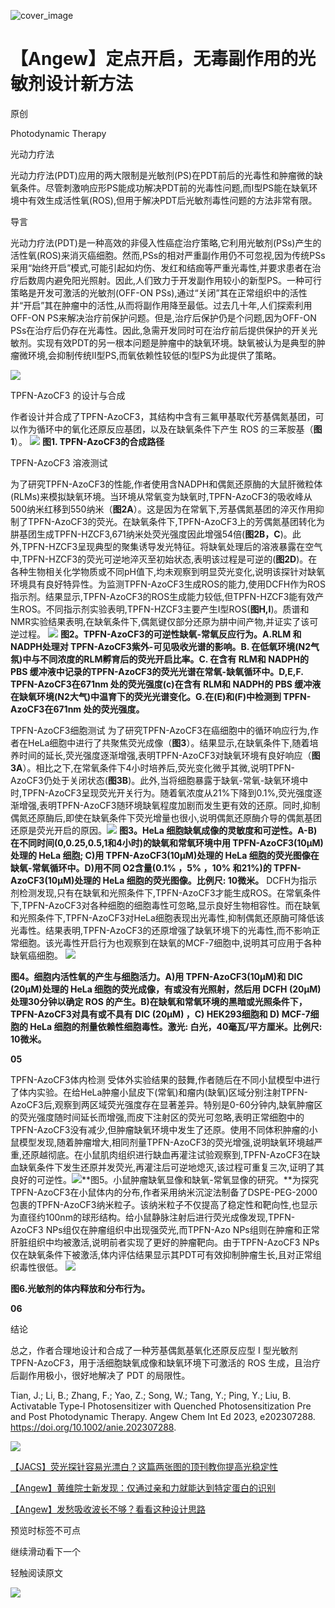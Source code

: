 ﻿![cover_image]() 

#  【Angew】定点开启，无毒副作用的光敏剂设计新方法 
 
 原创

Photodynamic Therapy

光动力疗法

光动力疗法(PDT)应用的两大限制是光敏剂(PS)在PDT前后的光毒性和肿瘤微的缺氧条件。尽管刺激响应形PS能成功解决PDT前的光毒性问题,而I型PS能在缺氧环境中有效生成活性氧(ROS),但用于解决PDT后光敏剂毒性问题的方法非常有限。



导言

光动力疗法(PDT)是一种高效的非侵入性癌症治疗策略,它利用光敏剂(PSs)产生的活性氧(ROS)来消灭癌细胞。然而,PSs的相对严重副作用仍不可忽视,因为传统PSs采用“始终开启”模式,可能引起如灼伤、发红和结痂等严重光毒性,并要求患者在治疗后数周内避免阳光照射。因此,人们致力于开发副作用较小的新型PS。一种可行策略是开发可激活的光敏剂(OFF-ON PSs),通过“关闭”其在正常组织中的活性并“开启”其在肿瘤中的活性,从而将副作用降至最低。过去几十年,人们探索利用OFF-ON PS来解决治疗前保护问题。但是,治疗后保护仍是个问题,因为OFF-ON PSs在治疗后仍存在光毒性。因此,急需开发同时可在治疗前后提供保护的开关光敏剂。实现有效PDT的另一根本问题是肿瘤中的缺氧环境。缺氧被认为是典型的肿瘤微环境,会抑制传统II型PS,而氧依赖性较低的I型PS为此提供了策略。

![](../asset/2023-09-12_ae65185ce3f0fc227af2e7848fa52fc1_0.png)



TPFN-AzoCF3 的设计与合成

作者设计并合成了TPFN-AzoCF3，其结构中含有三氟甲基取代芳基偶氮基团，可以作为循环中的氧化还原反应基团，以及在缺氧条件下产生 ROS 的三苯胺基（**图1**）。
![](../asset/2023-09-12_f45d86cbbd8fd631d27ba84ec7870745_1.png)
**图1. TPFN-AzoCF3的合成路径**



TPFN-AzoCF3 溶液测试

为了研究TPFN-AzoCF3的性能,作者使用含NADPH和偶氮还原酶的大鼠肝微粒体(RLMs)来模拟缺氧环境。当环境从常氧变为缺氧时,TPFN-AzoCF3的吸收峰从500纳米红移到550纳米（**图2A**）。这是因为在常氧下,芳基偶氮基团的淬灭作用抑制了TPFN-AzoCF3的荧光。在缺氧条件下,TPFN-AzoCF3上的芳偶氮基团转化为肼基团生成TPFN-HZCF3,671纳米处荧光强度因此增强54倍(**图2B，C**)。此外,TPFN-HZCF3呈现典型的聚集诱导发光特征。将缺氧处理后的溶液暴露在空气中,TPFN-HZCF3的荧光可逆地淬灭至初始状态,表明该过程是可逆的(**图2D**)。在各种生物相关化学物质或不同pH值下,均未观察到明显荧光变化,说明该探针对缺氧环境具有良好特异性。为监测TPFN-AzoCF3生成ROS的能力,使用DCFH作为ROS指示剂。结果显示,TPFN-AzoCF3的ROS生成能力较低,但TPFN-HZCF3能有效产生ROS。不同指示剂实验表明,TPFN-HZCF3主要产生I型ROS(**图H,I**)。质谱和NMR实验结果表明,在缺氧条件下,偶氮键仅部分还原为肼中间产物,并证实了该可逆过程。
![](../asset/2023-09-12_c3aef364cbec7a64920bcf9e08f8f1ce_2.png)
**图2。TPFN-AzoCF3的可逆性缺氧-常氧反应行为。A.RLM 和 NADPH处理对 TPFN-AzoCF3紫外-可见吸收光谱的影响。B. 在低氧环境(N2气氛)中与不同浓度的RLM孵育后的荧光开启比率。C. 在含有 RLM和 NADPH的 PBS 缓冲液中记录的TPFN-AzoCF3的荧光光谱在常氧-缺氧循环中。D,E,F. TPFN-AzoCF3在671nm 处的荧光强度(c)在含有 RLM和 NADPH的 PBS 缓冲液在缺氧环境(N2大气)中温育下的荧光光谱变化。G.在(E)和(F)中检测到 TPFN-AzoCF3在671nm 处的荧光强度。**


TPFN-AzoCF3细胞测试
为了研究TPFN-AzoCF3在癌细胞中的循环响应行为,作者在HeLa细胞中进行了共聚焦荧光成像（**图3**）。结果显示,在缺氧条件下,随着培养时间的延长,荧光强度逐渐增强,表明TPFN-AzoCF3对缺氧环境有良好响应（**图3A**）。相比之下,在常氧条件下4小时培养后,荧光变化微乎其微,说明TPFN-AzoCF3仍处于关闭状态(**图3B**)。此外,当将细胞暴露于缺氧-常氧-缺氧环境中时,TPFN-AzoCF3呈现荧光开关行为。随着氧浓度从21%下降到0.1%,荧光强度逐渐增强,表明TPFN-AzoCF3随环境缺氧程度加剧而发生更有效的还原。同时,抑制偶氮还原酶后,即使在缺氧条件下荧光增量也很小,说明偶氮还原酶介导的偶氮基团还原是荧光开启的原因。![](../asset/2023-09-12_a7af43abe95af4e7bbfe3ebdd9f4b352_3.png)
**图3。HeLa 细胞缺氧成像的灵敏度和可逆性。A-B)在不同时间(0,0.25,0.5,1和4小时)的缺氧和常氧环境中用 TPFN-AzoCF3(10μM)处理的 HeLa 细胞; C)用 TPFN-AzoCF3(10μM)处理的 HeLa 细胞的荧光图像在缺氧-常氧循环中。D)用不同 O2含量(0.1% ，5% ，10% 和21%)的 TPFN-AzoCF3(10μM)处理的 HeLa 细胞的荧光图像。比例尺: 10微米。**
DCFH为指示剂检测发现,只有在缺氧和光照条件下,TPFN-AzoCF3才能生成ROS。在常氧条件下,TPFN-AzoCF3对各种细胞的细胞毒性可忽略,显示良好生物相容性。而在缺氧和光照条件下,TPFN-AzoCF3对HeLa细胞表现出光毒性,抑制偶氮还原酶可降低该光毒性。结果表明,TPFN-AzoCF3的还原增强了缺氧环境下的光毒性,而不影响正常细胞。该光毒性开启行为也观察到在缺氧的MCF-7细胞中,说明其可应用于各种缺氧癌细胞。
![](../asset/2023-09-12_f41891fafbcff53be04182d844b7a28f_4.png)

**图4。细胞内活性氧的产生与细胞活力。A)用 TPFN-AzoCF3(10μM)和 DIC (20μM)处理的 HeLa 细胞的荧光成像，有或没有光照射，然后用 DCFH (20μM)处理30分钟以确定 ROS 的产生。B)在缺氧和常氧环境的黑暗或光照条件下，TPFN-AzoCF3对具有或不具有 DIC (20μM) ，C) HEK293细胞和 D) MCF-7细胞的 HeLa 细胞的剂量依赖性细胞毒性。激光: 白光，40毫瓦/平方厘米。比例尺: 10微米。**

**05**

TPFN-AzoCF3体内检测
受体外实验结果的鼓舞,作者随后在不同小鼠模型中进行了体内实验。在给HeLa肿瘤小鼠皮下(常氧)和瘤内(缺氧)区域分别注射TPFN-AzoCF3后,观察到两区域荧光强度存在显著差异。特别是0-60分钟内,缺氧肿瘤区的荧光强度随时间延长而增强,而皮下注射区的荧光可忽略,表明正常细胞中的TPFN-AzoCF3没有减少,但肿瘤缺氧环境中发生了还原。使用不同体积肿瘤的小鼠模型发现,随着肿瘤增大,相同剂量TPFN-AzoCF3的荧光增强,说明缺氧环境越严重,还原越彻底。在小鼠肌肉组织进行缺血再灌注试验观察到,TPFN-AzoCF3在缺血缺氧条件下发生还原并发荧光,再灌注后可逆地熄灭,该过程可重复三次,证明了其良好的可逆性。![](../asset/2023-09-12_5dc5a1a9f22a23dd05fedaf0cd3a6910_5.png)**图5。小鼠肿瘤缺氧显像和缺氧-常氧显像的研究。**为探究TPFN-AzoCF3在小鼠体内的分布,作者采用纳米沉淀法制备了DSPE-PEG-2000包裹的TPFN-AzoCF3纳米粒子。该纳米粒子不仅提高了稳定性和靶向性,也显示为直径约100nm的球形结构。给小鼠静脉注射后进行荧光成像发现,TPFN-AzoCF3 NPs组仅在肿瘤组织中出现强荧光,而TPFN-Azo NPs组则在肿瘤和正常肝脏组织中均被激活,说明前者实现了更好的肿瘤靶向。由于TPFN-AzoCF3 NPs仅在缺氧条件下被激活,体内评估结果显示其PDT可有效抑制肿瘤生长,且对正常组织毒性很低。
![](../asset/2023-09-12_fae4c9970409b19dd1a71a74e7bea633_6.png)

**图6.光敏剂的体内释放和分布行为。**

**06**

结论

总之，作者合理地设计和合成了一种芳基偶氮基氧化还原反应型 I 型光敏剂 TPFN-AzoCF3，用于活细胞缺氧成像和缺氧环境下可激活的 ROS 生成，且治疗后副作用极小，很好地解决了 PDT 的局限性。

Tian, J.; Li, B.; Zhang, F.; Yao, Z.; Song, W.; Tang, Y.; Ping, Y.; Liu, B. Activatable Type‐I Photosensitizer with Quenched Photosensitization Pre and Post Photodynamic Therapy. Angew Chem Int Ed 2023, e202307288. https://doi.org/10.1002/anie.202307288.

![](../asset/2023-09-12_eb46ebd50de486a852e98de208de520d_7.png)


[【JACS】荧光探针容易光漂白？这篇两张图的顶刊教你提高光稳定性](http://mp.weixin.qq.com/s?__biz=MzkzOTI1OTMwNg==&amp;mid=2247484125&amp;idx=1&amp;sn=8bf9c01a22d0f49adedea18944bd8772&amp;chksm=c2f2e618f5856f0ea0672f190bcc2c23148d07cef50c856ea61095f4cebdbe795ee75919fc1d&amp;scene=21#wechat_redirect)



[【Angew】黄维院士新发现：仅通过亲和力就能达到特定蛋白的识别](http://mp.weixin.qq.com/s?__biz=MzkzOTI1OTMwNg==&amp;mid=2247484100&amp;idx=1&amp;sn=ad1528d8b383f6f28a5717ca45d7ffb5&amp;chksm=c2f2e601f5856f1750ff7eb249f55e99b7a7c0f70a1a4d47e4cda04f7512338e2158372e1e28&amp;scene=21#wechat_redirect)



[【Angew】发愁吸收波长不够？看看这种设计思路](http://mp.weixin.qq.com/s?__biz=MzkzOTI1OTMwNg==&amp;mid=2247484091&amp;idx=1&amp;sn=4be856d9ec100c467cb9bf607fb4f0ec&amp;chksm=c2f2e67ef5856f6822e7b085b4d6c2d116f82297e80dd8bf26fff6d0485e5b2ebeaad06ba539&amp;scene=21#wechat_redirect)

预览时标签不可点

  继续滑动看下一个 

 轻触阅读原文 

  ![](http://mmbiz.qpic.cn/mmbiz_png/wzBk7nZmzgq7v9Dg22Sz7VtfIJUOJaRx0AfgRtlrKZzKwOhTlicicAor2tvrgf1LUONnpYH3wKPRRrtL6nCvs0tQ/0?wx_fmt=png)  

